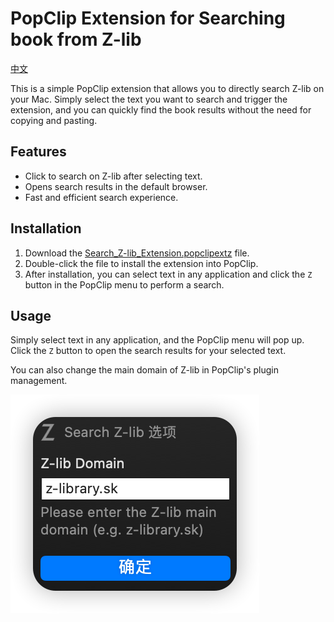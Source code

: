 # PopClip Extension for Searching book from Z-lib  

[中文](https://github.com/Wooden-Robot/Search_Z-lib_PopClip/blob/main/README.md)  

This is a simple PopClip extension that allows you to directly search Z-lib on your Mac. Simply select the text you want to search and trigger the extension, and you can quickly find the book results without the need for copying and pasting.  

## Features  

- Click to search on Z-lib after selecting text.  
- Opens search results in the default browser.  
- Fast and efficient search experience.  

## Installation  

1. Download the [Search_Z-lib_Extension.popclipextz](https://github.com/Wooden-Robot/Search_Z-lib_PopClip/releases/download/v0.01/Search_Z-lib_Extension.popclipextz) file.  
2. Double-click the file to install the extension into PopClip.  
3. After installation, you can select text in any application and click the `Z` button in the PopClip menu to perform a search.  

## Usage  

Simply select text in any application, and the PopClip menu will pop up. Click the `Z` button to open the search results for your selected text.  

You can also change the main domain of Z-lib in PopClip's plugin management.

![1.png](/images/1.png)
